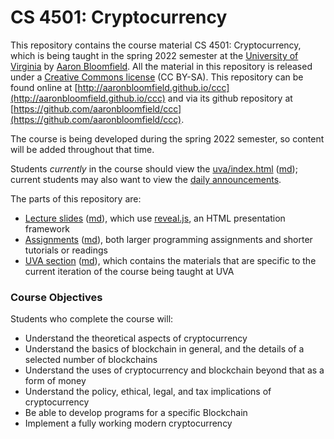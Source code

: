 CS 4501: Cryptocurrency
=======================

This repository contains the course material CS 4501: Cryptocurrency, which is being taught in the spring 2022 semester at the [University of Virginia](https://www.virginia.edu/) by [Aaron Bloomfield](http://www.cs.virginia.edu/~asb2t/).  All the material in this repository is released under a [Creative Commons license](https://creativecommons.org/licenses/by-sa/4.0/) (CC BY-SA).  This repository can be found online at [http://aaronbloomfield.github.io/ccc](http://aaronbloomfield.github.io/ccc) and via its github repository at [https://github.com/aaronbloomfield/ccc](https://github.com/aaronbloomfield/ccc).

The course is being developed during the spring 2022 semester, so content will be added throughout that time.

Students *currently* in the course should view the [uva/index.html](uva/index.html) ([md](uva/index.md)); current students may also want to view the [daily announcements](uva/daily-announcements.html#/).

The parts of this repository are:

- [Lecture slides](slides/index.html) ([md](slides/index.md)), which use [reveal.js](https://github.com/hakimel/reveal.js/), an HTML presentation framework
- [Assignments](hws/index.html) ([md](hws/index.md)), both larger programming assignments and shorter tutorials or readings
- [UVA section](uva/index.html) ([md](uva/index.md)), which contains the materials that are specific to the current iteration of the course being taught at UVA


### Course Objectives

Students who complete the course will:

- Understand the theoretical aspects of cryptocurrency
- Understand the basics of blockchain in general, and the details of a selected number of blockchains
- Understand the uses of cryptocurrency and blockchain beyond that as a form of money
- Understand the policy, ethical, legal, and tax implications of cryptocurrency
- Be able to develop programs for a specific Blockchain
- Implement a fully working modern cryptocurrency
